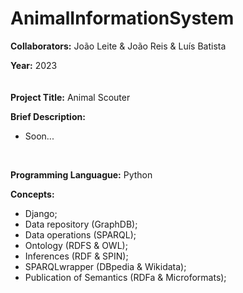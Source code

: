 # AnimalInformationSystem

**Collaborators:** João Leite & João Reis & Luís Batista

**Year:** 2023
<br/>
ㅤ

**Project Title:** Animal Scouter

**Brief Description:** 
- Soon...
<br/>


**Programming Languague:** Python

**Concepts:**
- Django;
- Data repository (GraphDB);
- Data operations (SPARQL);
- Ontology (RDFS & OWL);
- Inferences (RDF & SPIN);
- SPARQLwrapper (DBpedia & Wikidata);
- Publication of Semantics (RDFa & Microformats);
